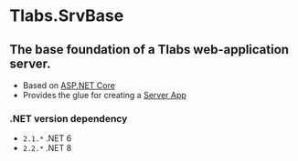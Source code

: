 ﻿# Tlabs.SrvBase

## The base foundation of a Tlabs web-application server.

* Based on [ASP.NET Core](https://docs.microsoft.com/en-us/aspnet/core/getting-started)
* Provides the glue for creating a [Server App](https://tlabster.bitbucket.io/articles/guides/server-app.html)

### .NET version dependency
*	`2.1.*` .NET 6
*	`2.2.*` .NET 8
